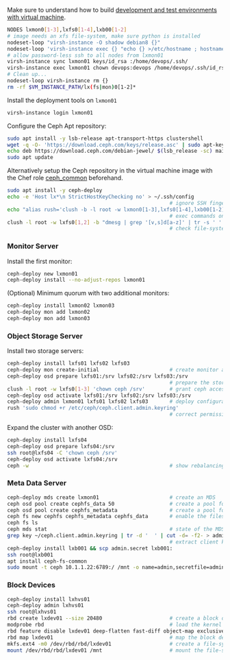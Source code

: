 Make sure to understand how to build [development and test environments with virtual machine](../libvirt.md).

```bash
NODES lxmon0[1-3],lxfs0[1-4],lxb00[1-2]
# image needs an xfs file-system, make sure python is installed
nodeset-loop "virsh-instance -O shadow debian8 {}"
nodeset-loop 'virsh-instance exec {} "echo {} >/etc/hostname ; hostname {} ; hostname -f"'
# allow password-less ssh to all nodes from lxmon01
virsh-instance sync lxmon01 keys/id_rsa :/home/devops/.ssh/
virsh-instance exec lxmon01 chown devops:devops /home/devops/.ssh/id_rsa
# Clean up...
nodeset-loop virsh-instance rm {}
rm -rf $VM_INSTANCE_PATH/lx(fs|mon)0[1-2]*
```

Install the deployment tools on `lxmon01`

```bash
virsh-instance login lxmon01
```

Configure the Ceph Apt repository:

```bash
sudo apt install -y lsb-release apt-transport-https clustershell
wget -q -O- 'https://download.ceph.com/keys/release.asc' | sudo apt-key add -
echo deb https://download.ceph.com/debian-jewel/ $(lsb_release -sc) main | sudo tee /etc/apt/sources.list.d/ceph.list
sudo apt update 
```

Alternatively setup the Ceph repository in the virtual machine image with the Chef role [ceph_common][01] beforehand. 

```bash
sudo apt install -y ceph-deploy
echo -e 'Host lx*\n StrictHostKeyChecking no' > ~/.ssh/config
                                                     # ignore SSH fingerprints
echo "alias rush='clush -b -l root -w lxmon0[1-3],lxfs0[1-4],lxb00[1-2] '" > ~/.bashrc && source ~/.bashrc
                                                     # exec commands on all nodes
clush -l root -w lxfs0[1,2] -b "dmesg | grep '[v,s]d[a-z]' | tr -s ' ' | cut -d' ' -f3-"
                                                     # check file-systems on OSDs
```

### Monitor Server

Install the first monitor:

```bash
ceph-deploy new lxmon01
ceph-deploy install --no-adjust-repos lxmon01
```

(Optional) Minimum quorum with two additional monitors:


```bash
ceph-deploy install lxmon02 lxmon03
ceph-deploy mon add lxmon02 
ceph-deploy mon add lxmon03
```

### Object Storage Server

Install two storage servers:

```bash
ceph-deploy install lxfs01 lxfs02 lxfs03
ceph-deploy mon create-initial                       # create monitor and gather keys 
ceph-deploy osd prepare lxfs01:/srv lxfs02:/srv lxfs03:/srv
                                                     # prepare the storage
clush -l root -w lxfs0[1-3] 'chown ceph /srv'        # grant ceph access to the storage
ceph-deploy osd activate lxfs01:/srv lxfs02:/srv lxfs03:/srv 
ceph-deploy admin lxmon01 lxfs01 lxfs02 lxfs03       # deploy configuration on all nodes
rush 'sudo chmod +r /etc/ceph/ceph.client.admin.keyring'
                                                     # correct permissions for the admin key
```

Expand the cluster with another OSD:

```bash
ceph-deploy install lxfs04
ceph-deploy osd prepare lxfs04:/srv
ssh root@lxfs04 -C 'chown ceph /srv'
ceph-deploy osd activate lxfs04:/srv
ceph -w                                              # show rebalancing the cluster by migrating placement groups
```

### Meta Data Server

```bash
ceph-deploy mds create lxmon01                       # create an MDS
ceph osd pool create cephfs_data 50                  # create a pool for the data
ceph osd pool create cephfs_metadata                 # create a pool for the metadata
ceph fs new cephfs cephfs_metadata cephfs_data       # enable the filesystem
ceph fs ls
ceph mds stat                                        # state of the MDS
grep key ~/ceph.client.admin.keyring | tr -d '  ' | cut -d= -f2- > admin.secret
                                                     # extract client key
ceph-deploy install lxb001 && scp admin.secret lxb001: 
ssh root@lxb001
apt install ceph-fs-common
sudo mount -t ceph 10.1.1.22:6789:/ /mnt -o name=admin,secretfile=admin.secret
```

### Block Devices

```bash
ceph-deploy install lxhvs01
ceph-deploy admin lxhvs01
ssh root@lxhvs01
rbd create lxdev01 --size 20480                      # create a block device image
modprobe rbd                                         # load the kernel module
rbd feature disable lxdev01 deep-flatten fast-diff object-map exclusive-lock
rbd map lxdev01                                      # map the block device image
mkfs.ext4 -m0 /dev/rbd/rbd/lxdev01                   # create a file-system
mount /dev/rbd/rbd/lxdev01 /mnt                      # mount the file-system
```

[01]: ../../var/chef/roles/debian/ceph/common.rb

